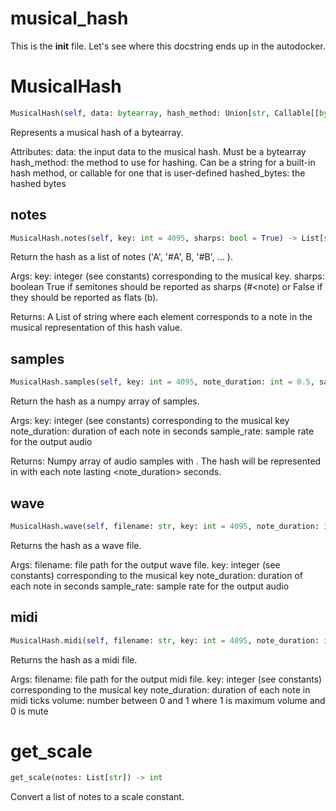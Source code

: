 # musical_hash
This is the __init__ file.  Let's see where this docstring ends up in the
autodocker.
# MusicalHash
```python
MusicalHash(self, data: bytearray, hash_method: Union[str, Callable[[bytearray], bytearray]]) -> None
```
Represents a musical hash of a bytearray.

Attributes:
    data: the input data to the musical hash.  Must be a bytearray
    hash_method: the method to use for hashing.  Can be a string
        for a built-in hash method, or callable for one that is
        user-defined
    hashed_bytes: the hashed bytes

## notes
```python
MusicalHash.notes(self, key: int = 4095, sharps: bool = True) -> List[str]
```
Return the hash as a list of notes ('A', '#A', B, '#B', ... ).

Args:
    key: integer (see constants) corresponding to the musical key.
    sharps: boolean True if semitones should be reported as sharps
        (#<note) or False if they should be reported as flats
        (b<note>).

Returns:
    A List of string where each element corresponds to a note in the
    musical representation of this hash value.

## samples
```python
MusicalHash.samples(self, key: int = 4095, note_duration: int = 0.5, sample_rate: int = 44100) -> numpy.ndarray
```
Return the hash as a numpy array of samples.

Args:
    key: integer (see constants) corresponding to the musical key
    note_duration: duration of each note in seconds
    sample_rate: sample rate for the output audio

Returns:
    Numpy array of audio samples with <sample rate>.  The hash will be
    represented in <key> with each note lasting <note_duration>
    seconds.

## wave
```python
MusicalHash.wave(self, filename: str, key: int = 4095, note_duration: int = 0.5, sample_rate: int = 44100) -> None
```
Returns the hash as a wave file.

Args:
    filename: file path for the output wave file.
    key: integer (see constants) corresponding to the musical key
    note_duration: duration of each note in seconds
    sample_rate: sample rate for the output audio

## midi
```python
MusicalHash.midi(self, filename: str, key: int = 4095, note_duration: int = 1000, instrument: int = 1) -> None
```
Returns the hash as a midi file.

Args:
    filename: file path for the output midi file.
    key: integer (see constants) corresponding to the musical key
    note_duration: duration of each note in midi ticks
    volume: number between 0 and 1 where 1 is maximum volume and 0 is
        mute

# get_scale
```python
get_scale(notes: List[str]) -> int
```
Convert a list of notes to a scale constant.
